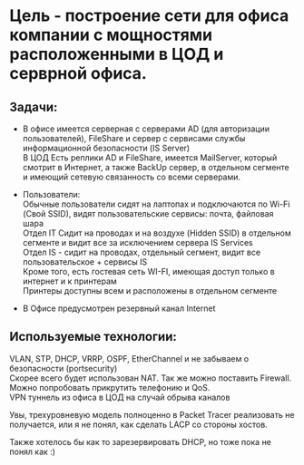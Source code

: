 # Цель - построение сети для офиса компании с мощностями расположенными в ЦОД и серврной офиса.

## Задачи:

- В офисе имеется серверная с серверами AD (для авторизации пользователей), FileShare и сервер с сервисами службы информационной безопасности (IS Server)       
В ЦОД Есть реплики AD и FileShare, имеется MailServer, который смотрит в Интернет, а также BackUp сервер, в отдельном сегменте и имеющий сетевую связанность со всеми серверами.

- Пользователи:     
Обычные пользователи сидят на лаптопах и подключаются по Wi-Fi (Свой SSID), видят пользовательские сервисы: почта, файловая шара      
Отдел IT Сидит на проводах и на воздухе (Hidden SSID) в отдельном сегменте и видит все за исключением сервера IS Services        
Отдел IS - сидит на проводах, отдельный сегмент, видит все пользовательское + сервисы IS       
Кроме того, есть гостевая сеть WI-FI, имеющая доступ только в интернет и к принтерам     
Принтеры доступны всем и расположены в отдельном сегменте       

- В Офисе предусмотрен резервный канал Internet


## Используемые технологии:
VLAN, STP, DHCP, VRRP, OSPF, EtherChannel и не забываем о безопасности (portsecurity)       
Скорее всего будет использован NAT. Так же можно поставить Firewall.    
Можно попробовать прикрутить телефонию и QoS.       
VPN туннель из офиса в ЦОД на случай обрыва каналов


Увы, трехуровневую модель полноценно в Packet Tracer реализовать не получается, или я не понял, как сделать LACP со стороны хостов.

Также хотелось бы как то зарезервировать DHCP, но тоже пока не понял как :)
